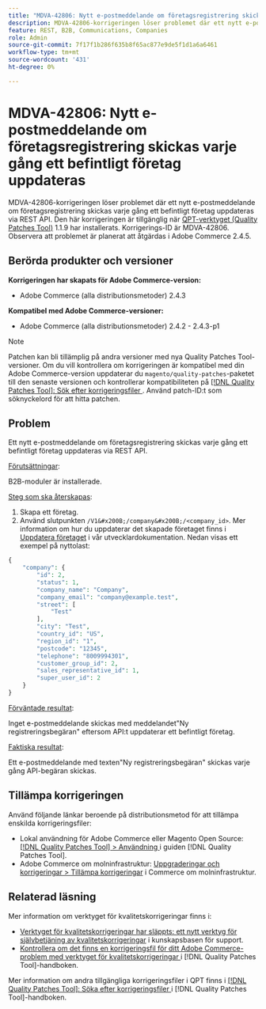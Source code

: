 ```yaml
---
title: "MDVA-42806: Nytt e-postmeddelande om företagsregistrering skickas varje gång ett befintligt företag uppdateras"
description: MDVA-42806-korrigeringen löser problemet där ett nytt e-postmeddelande om företagsregistrering skickas varje gång ett befintligt företag uppdateras via REST API. Den här korrigeringen är tillgänglig när [QPT-verktyget (Quality Patches Tool)](https://experienceleague.adobe.com/en/docs/commerce-knowledge-base/kb/announcements/commerce-announcements/magento-quality-patches-released-new-tool-to-self-serve-quality-patches) 1.1.9 är installerat. Korrigerings-ID är MDVA-42806. Observera att problemet är planerat att åtgärdas i Adobe Commerce 2.4.5.
feature: REST, B2B, Communications, Companies
role: Admin
source-git-commit: 7f17f1b286f635b8f65ac877e9de5f1d1a6a6461
workflow-type: tm+mt
source-wordcount: '431'
ht-degree: 0%

---
```


# MDVA-42806: Nytt e-postmeddelande om företagsregistrering skickas varje gång ett befintligt företag uppdateras

MDVA-42806-korrigeringen löser problemet där ett nytt e-postmeddelande om företagsregistrering skickas varje gång ett befintligt företag uppdateras via REST API. Den här korrigeringen är tillgänglig när [QPT-verktyget (Quality Patches Tool)](https://experienceleague.adobe.com/en/docs/commerce-knowledge-base/kb/announcements/commerce-announcements/magento-quality-patches-released-new-tool-to-self-serve-quality-patches) 1.1.9 har installerats. Korrigerings-ID är MDVA-42806. Observera att problemet är planerat att åtgärdas i Adobe Commerce 2.4.5.

## Berörda produkter och versioner

**Korrigeringen har skapats för Adobe Commerce-version:**

* Adobe Commerce (alla distributionsmetoder) 2.4.3

**Kompatibel med Adobe Commerce-versioner:**

* Adobe Commerce (alla distributionsmetoder) 2.4.2 - 2.4.3-p1

>[!NOTE]
>
>Patchen kan bli tillämplig på andra versioner med nya Quality Patches Tool-versioner. Om du vill kontrollera om korrigeringen är kompatibel med din Adobe Commerce-version uppdaterar du `magento/quality-patches`-paketet till den senaste versionen och kontrollerar kompatibiliteten på [[!DNL Quality Patches Tool]: Sök efter korrigeringsfiler ](https://experienceleague.adobe.com/en/docs/commerce-knowledge-base/kb/announcements/commerce-announcements/magento-quality-patches-released-new-tool-to-self-serve-quality-patches). Använd patch-ID:t som söknyckelord för att hitta patchen.

## Problem

Ett nytt e-postmeddelande om företagsregistrering skickas varje gång ett befintligt företag uppdateras via REST API.

<u>Förutsättningar</u>:

B2B-moduler är installerade.

<u>Steg som ska återskapas</u>:

1. Skapa ett företag.
1. Använd slutpunkten `/V1&#x200B;/company&#x200B;/<company_id>`. Mer information om hur du uppdaterar det skapade företaget finns i [Uppdatera företaget](https://devdocs.magento.com/guides/v2.4/b2b/company-object.html#update-the-company) i vår utvecklardokumentation. Nedan visas ett exempel på nyttolast:

```php
{
    "company": {
        "id": 2,
        "status": 1,
        "company_name": "Company",
        "company_email": "company@example.test",
        "street": [
            "Test"
        ],
        "city": "Test",
        "country_id": "US",
        "region_id": "1",
        "postcode": "12345",
        "telephone": "8009994301",
        "customer_group_id": 2,
        "sales_representative_id": 1,
        "super_user_id": 2
    }
}
```

<u>Förväntade resultat</u>:

Inget e-postmeddelande skickas med meddelandet&quot;Ny registreringsbegäran&quot; eftersom API:t uppdaterar ett befintligt företag.

<u>Faktiska resultat</u>:

Ett e-postmeddelande med texten&quot;Ny registreringsbegäran&quot; skickas varje gång API-begäran skickas.

## Tillämpa korrigeringen

Använd följande länkar beroende på distributionsmetod för att tillämpa enskilda korrigeringsfiler:

* Lokal användning för Adobe Commerce eller Magento Open Source: [[!DNL Quality Patches Tool] > Användning ](/help/tools/quality-patches-tool/usage.md) i guiden [!DNL Quality Patches Tool].
* Adobe Commerce om molninfrastruktur: [Uppgraderingar och korrigeringar > Tillämpa korrigeringar](https://experienceleague.adobe.com/docs/commerce-cloud-service/user-guide/develop/upgrade/apply-patches.html) i Commerce om molninfrastruktur.

## Relaterad läsning

Mer information om verktyget för kvalitetskorrigeringar finns i:

* [Verktyget för kvalitetskorrigeringar har släppts: ett nytt verktyg för självbetjäning av kvalitetskorrigeringar](https://experienceleague.adobe.com/en/docs/commerce-knowledge-base/kb/announcements/commerce-announcements/magento-quality-patches-released-new-tool-to-self-serve-quality-patches) i kunskapsbasen för support.
* [Kontrollera om det finns en korrigeringsfil för ditt Adobe Commerce-problem med verktyget för kvalitetskorrigeringar ](/help/tools/quality-patches-tool/patches-available-in-qpt/check-patch-for-magento-issue-with-magento-quality-patches.md) i [!DNL Quality Patches Tool]-handboken.

Mer information om andra tillgängliga korrigeringsfiler i QPT finns i [[!DNL Quality Patches Tool]: Söka efter korrigeringsfiler ](https://experienceleague.adobe.com/tools/commerce-quality-patches/index.html) i [!DNL Quality Patches Tool]-handboken.
